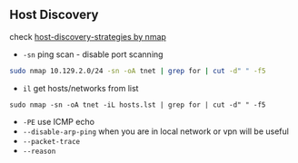 
## Host Discovery

check [host-discovery-strategies by nmap](https://nmap.org/book/host-discovery-strategies.html)

- `-sn` ping scan - disable port scanning
```bash
sudo nmap 10.129.2.0/24 -sn -oA tnet | grep for | cut -d" " -f5
```
- `il` get hosts/networks from list 
```
sudo nmap -sn -oA tnet -iL hosts.lst | grep for | cut -d" " -f5
```
- `-PE` use ICMP echo
- `--disable-arp-ping` when you are in local network or vpn will be useful
- `--packet-trace`
- `--reason`
